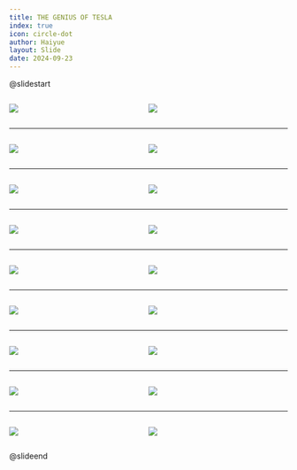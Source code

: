 ```yaml
---
title: THE GENIUS OF TESLA
index: true
icon: circle-dot
author: Haiyue
layout: Slide
date: 2024-09-23
---
```

 
@slidestart

<div style="display:flex">
<div style="flex:1">

![](/reading/english/Level-U/THE%20GENIUS%20OF%20TESLA/001.webp)
</div>
<div style="flex:1">

![](/reading/english/Level-U/THE%20GENIUS%20OF%20TESLA/002.webp)
</div>
</div>

---

<div style="display:flex">
<div style="flex:1">

![](/reading/english/Level-U/THE%20GENIUS%20OF%20TESLA/003.webp)
</div>
<div style="flex:1">

![](/reading/english/Level-U/THE%20GENIUS%20OF%20TESLA/004.webp)
</div>
</div>

---

<div style="display:flex">
<div style="flex:1">

![](/reading/english/Level-U/THE%20GENIUS%20OF%20TESLA/005.webp)
</div>
<div style="flex:1">

![](/reading/english/Level-U/THE%20GENIUS%20OF%20TESLA/006.webp)
</div>
</div>

---

<div style="display:flex">
<div style="flex:1">

![](/reading/english/Level-U/THE%20GENIUS%20OF%20TESLA/007.webp)
</div>
<div style="flex:1">

![](/reading/english/Level-U/THE%20GENIUS%20OF%20TESLA/008.webp)
</div>
</div>

---

<div style="display:flex">
<div style="flex:1">

![](/reading/english/Level-U/THE%20GENIUS%20OF%20TESLA/009.webp)
</div>
<div style="flex:1">

![](/reading/english/Level-U/THE%20GENIUS%20OF%20TESLA/010.webp)
</div>
</div>

---

<div style="display:flex">
<div style="flex:1">

![](/reading/english/Level-U/THE%20GENIUS%20OF%20TESLA/011.webp)
</div>
<div style="flex:1">

![](/reading/english/Level-U/THE%20GENIUS%20OF%20TESLA/012.webp)
</div>
</div>

---

<div style="display:flex">
<div style="flex:1">

![](/reading/english/Level-U/THE%20GENIUS%20OF%20TESLA/013.webp)
</div>
<div style="flex:1">

![](/reading/english/Level-U/THE%20GENIUS%20OF%20TESLA/014.webp)
</div>
</div>

---

<div style="display:flex">
<div style="flex:1">

![](/reading/english/Level-U/THE%20GENIUS%20OF%20TESLA/015.webp)
</div>
<div style="flex:1">

![](/reading/english/Level-U/THE%20GENIUS%20OF%20TESLA/016.webp)
</div>
</div>

---

<div style="display:flex">
<div style="flex:1">

![](/reading/english/Level-U/THE%20GENIUS%20OF%20TESLA/017.webp)
</div>
<div style="flex:1">

![](/reading/english/Level-U/THE%20GENIUS%20OF%20TESLA/018.webp)
</div>
</div>

@slideend